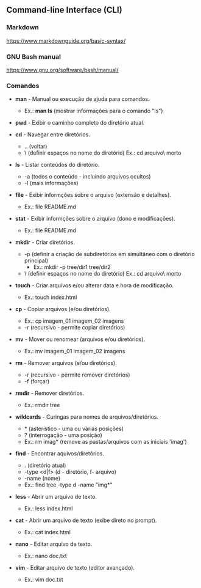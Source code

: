 ## Command-line Interface (CLI)

### Markdown
https://www.markdownguide.org/basic-syntax/

### GNU Bash manual
https://www.gnu.org/software/bash/manual/

### Comandos
* **man** - Manual ou execução de ajuda para comandos.
    * Ex.: **man ls** (mostrar informações para o comando "ls")

* **pwd** - Exibir o caminho completo do diretório atual.

* **cd**  - Navegar entre diretórios.
    * .. (voltar)
    * \ (definir espaços no nome do diretório) Ex.: cd arquivo\ morto

* **ls** - Listar conteúdos do diretório.
    * -a (todos o conteúdo - incluindo arquivos ocultos)
    * -l (mais informações)

* **file** - Exibir informções sobre o arquivo (extensão e detalhes).
    * Ex.: file README.md
    
* **stat** - Exibir informções sobre o arquivo (dono e modificações).
    * Ex.: file README.md

* **mkdir** - Criar diretórios.
    * -p (definir a criação de subdiretórios em simultâneo com o diretório principal)
        * Ex.: mkdir -p tree/dir1 tree/dir2
    * \ (definir espaços no nome do diretório) Ex.: cd arquivo\ morto

* **touch** - Criar arquivos e/ou alterar data e hora de modificação.
    * Ex.: touch index.html

* **cp** - Copiar arquivos (e/ou diretórios).
    * Ex.: cp imagem_01 imagem_02 imagens
    * -r (recursivo - permite copiar diretórios)

* **mv** - Mover ou renomear (arquivos e/ou diretórios).    
    * Ex.: mv imagem_01 imagem_02 imagens

* **rm** - Remover arquivos (e/ou diretórios).
    * -r (recursivo - permite remover diretórios)
    * -f (forçar)

* **rmdir** - Remover diretórios.
    * Ex.: rmdir tree

* **wildcards** - Curingas para nomes de arquivos/diretórios.
    * \* (asterístico - uma ou várias posições)
    * ? (interrogação - uma posição)
    * Ex.: rm imag* (remove as pastas/arquivos com as iniciais 'imag')

* **find** - Encontrar aquivos/diretórios.
    * . (diretório atual)
    * -type <d|f> (d - diretório, f- arquivo)
    * -name (nome)
    * Ex.: find tree -type d -name "img*"

* **less** - Abrir um arquivo de texto.
    * Ex.: less index.html

* **cat** - Abrir um arquivo de texto (exibe direto no prompt).
    * Ex.: cat index.html

* **nano** - Editar arquivo de texto.
    * Ex.: nano doc.txt

* **vim** - Editar arquivo de texto (editor avançado).
    * Ex.: vim doc.txt